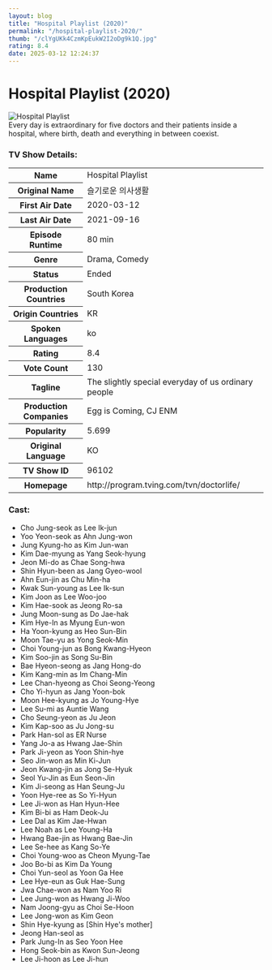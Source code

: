 ```yaml
---
layout: blog
title: "Hospital Playlist (2020)"
permalink: "/hospital-playlist-2020/"
thumb: "/clYgUKk4CzmKpEukW2I2oDg9k1Q.jpg"
rating: 8.4
date: 2025-03-12 12:24:37
---
```

<h1 class="title">Hospital Playlist (2020)</h1><div class="poster"><img src="{{ site.imglink }}/clYgUKk4CzmKpEukW2I2oDg9k1Q.jpg" class="img-fluid my-3" alt="Hospital Playlist"/></div><div class="plot">Every day is extraordinary for five doctors and their patients inside a hospital, where birth, death and everything in between coexist.</div><h3>TV Show Details:</h3><table class="table table-bordered details"><tr><th>Name</th><td>Hospital Playlist</td></tr><tr><th>Original Name</th><td>슬기로운 의사생활</td></tr><tr><th>First Air Date</th><td>2020-03-12</td></tr><tr><th>Last Air Date</th><td>2021-09-16</td></tr><tr><th>Episode Runtime</th><td>80 min</td></tr><tr><th>Genre</th><td>Drama, Comedy</td></tr><tr><th>Status</th><td>Ended</td></tr><tr><th>Production Countries</th><td>South Korea</td></tr><tr><th>Origin Countries</th><td>KR</td></tr><tr><th>Spoken Languages</th><td>ko</td></tr><tr><th>Rating</th><td>8.4</td></tr><tr><th>Vote Count</th><td>130</td></tr><tr><th>Tagline</th><td>The slightly special everyday of us ordinary people</td></tr><tr><th>Production Companies</th><td>Egg is Coming, CJ ENM</td></tr><tr><th>Popularity</th><td>5.699</td></tr><tr><th>Original Language</th><td>KO</td></tr><tr><th>TV Show ID</th><td>96102</td></tr><tr><th>Homepage</th><td>http://program.tving.com/tvn/doctorlife/</td></tr></table><h3>Cast:</h3><ul class="list-group cast"><li>Cho Jung-seok as Lee Ik-jun</li><li>Yoo Yeon-seok as Ahn Jung-won</li><li>Jung Kyung-ho as Kim Jun-wan</li><li>Kim Dae-myung as Yang Seok-hyung</li><li>Jeon Mi-do as Chae Song-hwa</li><li>Shin Hyun-been as Jang Gyeo-wool</li><li>Ahn Eun-jin as Chu Min-ha</li><li>Kwak Sun-young as Lee Ik-sun</li><li>Kim Joon as Lee Woo-joo</li><li>Kim Hae-sook as Jeong Ro-sa</li><li>Jung Moon-sung as Do Jae-hak</li><li>Kim Hye-In as Myung Eun-won</li><li>Ha Yoon-kyung as Heo Sun-Bin</li><li>Moon Tae-yu as Yong Seok-Min</li><li>Choi Young-jun as Bong Kwang-Hyeon</li><li>Kim Soo-jin as Song Su-Bin</li><li>Bae Hyeon-seong as Jang Hong-do</li><li>Kim Kang-min as Im Chang-Min</li><li>Lee Chan-hyeong as Choi Seong-Yeong</li><li>Cho Yi-hyun as Jang Yoon-bok</li><li>Moon Hee-kyung as Jo Young-Hye</li><li>Lee Su-mi as Auntie Wang</li><li>Cho Seung-yeon as Ju Jeon</li><li>Kim Kap-soo as Ju Jong-su</li><li>Park Han-sol as ER Nurse</li><li>Yang Jo-a as Hwang Jae-Shin</li><li>Park Ji-yeon as Yoon Shin-hye</li><li>Seo Jin-won as Min Ki-Jun</li><li>Jeon Kwang-jin as Jong Se-Hyuk</li><li>Seol Yu-Jin as Eun Seon-Jin</li><li>Kim Ji-seong as Han Seung-Ju</li><li>Yoon Hye-ree as So Yi-Hyun</li><li>Lee Ji-won as Han Hyun-Hee</li><li>Kim Bi-bi as Ham Deok-Ju</li><li>Lee Dal as Kim Jae-Hwan</li><li>Lee Noah as Lee Young-Ha</li><li>Hwang Bae-jin as Hwang Bae-Jin</li><li>Lee Se-hee as Kang So-Ye</li><li>Choi Young-woo as Cheon Myung-Tae</li><li>Joo Bo-bi as Kim Da Young</li><li>Choi Yun-seol as Yoon Ga Hee</li><li>Lee Hye-eun as Guk Hae-Sung</li><li>Jwa Chae-won as Nam Yoo Ri</li><li>Lee Jung-won as Hwang Ji-Woo</li><li>Nam Joong-gyu as Choi Se-Hoon</li><li>Lee Jong-won as Kim Geon</li><li>Shin Hye-kyung as [Shin Hye's mother]</li><li>Jeong Han-seol as </li><li>Park Jung-In as Seo Yoon Hee</li><li>Hong Seok-bin as Kwon Sun-Jeong</li><li>Lee Ji-hoon as Lee Ji-hun</li></ul>